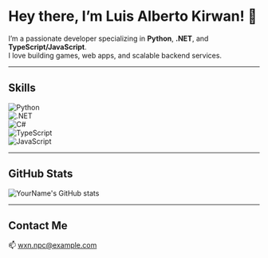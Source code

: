 # Hey there, I’m Luis Alberto Kirwan! 👋

I’m a passionate developer specializing in **Python**, **.NET**, and **TypeScript/JavaScript**.  
I love building games, web apps, and scalable backend services.

---

## Skills

![Python](https://img.shields.io/badge/Python-3776AB?style=flat&logo=python&logoColor=white)  
![.NET](https://img.shields.io/badge/.NET-512BD4?style=flat&logo=.net&logoColor=white)  
![C#](https://img.shields.io/badge/C%23-239120?style=flat&logo=c-sharp&logoColor=white)  
![TypeScript](https://img.shields.io/badge/TypeScript-3178C6?style=flat&logo=typescript&logoColor=white)  
![JavaScript](https://img.shields.io/badge/JavaScript-F7DF1E?style=flat&logo=javascript&logoColor=black)

---

## GitHub Stats

![YourName's GitHub stats](https://github-readme-stats.vercel.app/api?username=your-username&show_icons=true&theme=radical)

---

## Contact Me

📫 wxn.npc@example.com  
